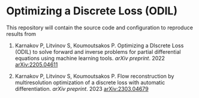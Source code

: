 # Optimizing a Discrete Loss (ODIL)

This repository will contain the source code and configuration
to reproduce results from

1. Karnakov P, Litvinov S, Koumoutsakos P. Optimizing a DIscrete Loss
   (ODIL) to solve forward and inverse problems for partial
   differential equations using machine learning tools.
   _arXiv preprint_. 2022
   [arXiv:2205.04611](https://arxiv.org/abs/2205.04611)

2. Karnakov P, Litvinov S, Koumoutsakos P. Flow reconstruction by
   multiresolution optimization of a discrete loss with automatic
   differentiation. _arXiv preprint_. 2023
   [arXiv:2303.04679](https://arxiv.org/abs/2303.04679)
